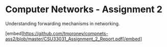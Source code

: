 # Computer Networks - Assignment 2
Understanding forwarding mechanisms in networking.

[embed]https://github.com/tmoroney/compnets-ass2/blob/master/CSU33031_Assignment_2_Report.pdf[/embed]

